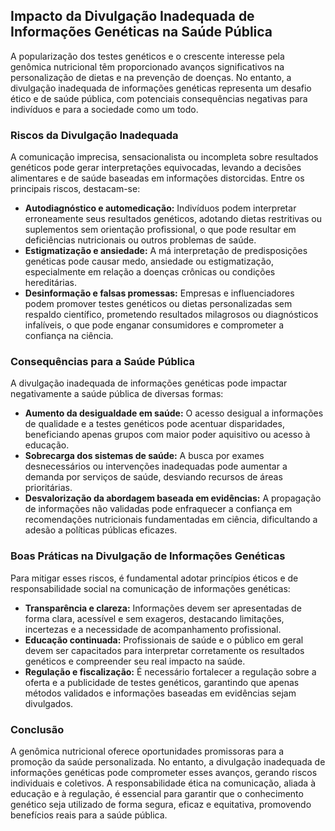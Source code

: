 
## Impacto da Divulgação Inadequada de Informações Genéticas na Saúde Pública

A popularização dos testes genéticos e o crescente interesse pela genômica nutricional têm proporcionado avanços significativos na personalização de dietas e na prevenção de doenças. No entanto, a divulgação inadequada de informações genéticas representa um desafio ético e de saúde pública, com potenciais consequências negativas para indivíduos e para a sociedade como um todo.

### Riscos da Divulgação Inadequada

A comunicação imprecisa, sensacionalista ou incompleta sobre resultados genéticos pode gerar interpretações equivocadas, levando a decisões alimentares e de saúde baseadas em informações distorcidas. Entre os principais riscos, destacam-se:

- **Autodiagnóstico e automedicação:** Indivíduos podem interpretar erroneamente seus resultados genéticos, adotando dietas restritivas ou suplementos sem orientação profissional, o que pode resultar em deficiências nutricionais ou outros problemas de saúde.
- **Estigmatização e ansiedade:** A má interpretação de predisposições genéticas pode causar medo, ansiedade ou estigmatização, especialmente em relação a doenças crônicas ou condições hereditárias.
- **Desinformação e falsas promessas:** Empresas e influenciadores podem promover testes genéticos ou dietas personalizadas sem respaldo científico, prometendo resultados milagrosos ou diagnósticos infalíveis, o que pode enganar consumidores e comprometer a confiança na ciência.

### Consequências para a Saúde Pública

A divulgação inadequada de informações genéticas pode impactar negativamente a saúde pública de diversas formas:

- **Aumento da desigualdade em saúde:** O acesso desigual a informações de qualidade e a testes genéticos pode acentuar disparidades, beneficiando apenas grupos com maior poder aquisitivo ou acesso à educação.
- **Sobrecarga dos sistemas de saúde:** A busca por exames desnecessários ou intervenções inadequadas pode aumentar a demanda por serviços de saúde, desviando recursos de áreas prioritárias.
- **Desvalorização da abordagem baseada em evidências:** A propagação de informações não validadas pode enfraquecer a confiança em recomendações nutricionais fundamentadas em ciência, dificultando a adesão a políticas públicas eficazes.

### Boas Práticas na Divulgação de Informações Genéticas

Para mitigar esses riscos, é fundamental adotar princípios éticos e de responsabilidade social na comunicação de informações genéticas:

- **Transparência e clareza:** Informações devem ser apresentadas de forma clara, acessível e sem exageros, destacando limitações, incertezas e a necessidade de acompanhamento profissional.
- **Educação continuada:** Profissionais de saúde e o público em geral devem ser capacitados para interpretar corretamente os resultados genéticos e compreender seu real impacto na saúde.
- **Regulação e fiscalização:** É necessário fortalecer a regulação sobre a oferta e a publicidade de testes genéticos, garantindo que apenas métodos validados e informações baseadas em evidências sejam divulgados.

### Conclusão

A genômica nutricional oferece oportunidades promissoras para a promoção da saúde personalizada. No entanto, a divulgação inadequada de informações genéticas pode comprometer esses avanços, gerando riscos individuais e coletivos. A responsabilidade ética na comunicação, aliada à educação e à regulação, é essencial para garantir que o conhecimento genético seja utilizado de forma segura, eficaz e equitativa, promovendo benefícios reais para a saúde pública.
```
